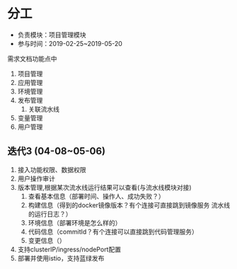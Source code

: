 # 分工

* 负责模块：项目管理模块
* 参与时间：2019-02-25~2019-05-20

需求文档功能点中

1. 项目管理
2. 应用管理
3. 环境管理
4. 发布管理
   1. 关联流水线
5. 变量管理
6. 用户管理

## 迭代3 (04-08~05-06)

1. 接入功能权限、数据权限
2. 用户操作审计
3. 版本管理,根据某次流水线运行结果可以查看(与流水线模块对接)
    1. 查看基本信息（部署时间、操作人、成功失败？）
    2. 构建信息（得到的docker镜像版本？有个连接可直接跳到镜像服务 流水线的运行日志？）
    3. 环境信息（部署环境是怎么样的）
    4. 代码信息（commitId？有个连接可以直接跳到代码管理服务）
    5. 变更信息（）
4. 支持clusterIP/ingress/nodePort配置
5. 部署并使用istio，支持蓝绿发布

